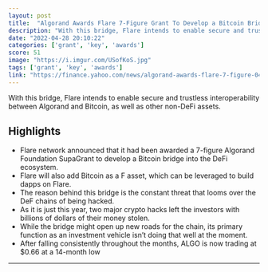 ```yaml
---
layout: post
title:  "Algorand Awards Flare 7-Figure Grant To Develop a Bitcoin Bridge"
description: "With this bridge, Flare intends to enable secure and trustless interoperability between Algorand and Bitcoin, as well as other non-DeFi assets."
date: "2022-04-28 20:10:22"
categories: ['grant', 'key', 'awards']
score: 51
image: "https://i.imgur.com/USofKoS.jpg"
tags: ['grant', 'key', 'awards']
link: "https://finance.yahoo.com/news/algorand-awards-flare-7-figure-044144434.html"
---
```


With this bridge, Flare intends to enable secure and trustless interoperability between Algorand and Bitcoin, as well as other non-DeFi assets.

## Highlights

- Flare network announced that it had been awarded a 7-figure Algorand Foundation SupaGrant to develop a Bitcoin bridge into the DeFi ecosystem.
- Flare will also add Bitcoin as a F asset, which can be leveraged to build dapps on Flare.
- The reason behind this bridge is the constant threat that looms over the DeF chains of being hacked.
- As it is just this year, two major crypto hacks left the investors with billions of dollars of their money stolen.
- While the bridge might open up new roads for the chain, its primary function as an investment vehicle isn’t doing that well at the moment.
- After falling consistently throughout the months, ALGO is now trading at $0.66 at a 14-month low

---
